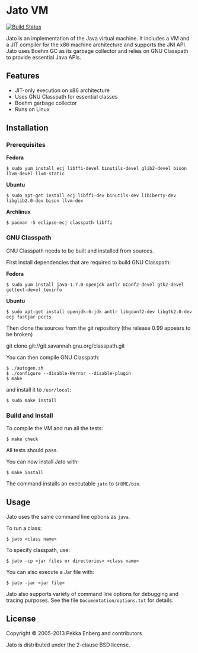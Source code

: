 # Jato VM

[![Build Status](https://travis-ci.org/jatovm/jato.png?branch=master)](http://travis-ci.org/jatovm/jato)

Jato is an implementation of the Java virtual machine. It includes a VM and a
JIT compiler for the x86 machine architecture and supports the JNI API. Jato
uses Boehm GC as its garbage collector and relies on GNU Classpath to provide
essential Java APIs.

## Features

* JIT-only execution on x86 architecture
* Uses GNU Classpath for essential classes
* Boehm garbage collector
* Runs on Linux

## Installation

### Prerequisites

**Fedora**

```
$ sudo yum install ecj libffi-devel binutils-devel glib2-devel bison llvm-devel llvm-static
```

**Ubuntu**

```
$ sudo apt-get install ecj libffi-dev binutils-dev libiberty-dev libglib2.0-dev bison llvm-dev
```

**Archlinux**

```
$ pacman -S eclipse-ecj classpath libffi
```

### GNU Classpath

GNU Classpath needs to be built and installed from sources.

First install dependencies that are required to build GNU Classpath:

**Fedora**

```
$ sudo yum install java-1.7.0-openjdk antlr GConf2-devel gtk2-devel gettext-devel texinfo
```

**Ubuntu**

```
$ sudo apt-get install openjdk-6-jdk antlr libgconf2-dev libgtk2.0-dev ecj fastjar pccts
```

Then clone the sources from the git repository (the release 0.99 appears to be broken)

  git clone git://git.savannah.gnu.org/classpath.git

You can then compile GNU Classpath:

```
$ ./autogen.sh
$ ./configure --disable-Werror --disable-plugin
$ make
```

and install it to ``/usr/local``:

```
$ sudo make install
```

### Build and Install

To compile the VM and run all the tests:

```
$ make check
```

All tests should pass.

You can now install Jato with:

```
$ make install
```

The command installs an executable ``jato`` to ``$HOME/bin``.

## Usage

Jato uses the same command line options as ``java``.

To run a class:

```
$ jato <class name>
```

To specify classpath, use:

```
$ jato -cp <jar files or directories> <class name>
```

You can also execute a Jar file with:

```
$ jato -jar <jar file>
```

Jato also supports variety of command line options for debugging and tracing
purposes. See the file ``Documentation/options.txt`` for details.

## License

Copyright © 2005-2013 Pekka Enberg and contributors

Jato is distributed under the 2-clause BSD license.
